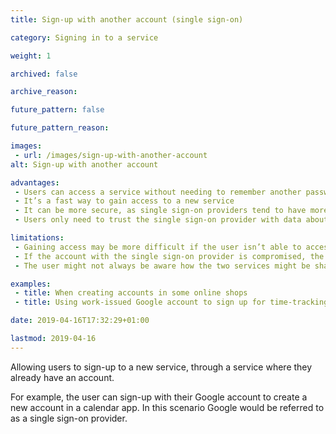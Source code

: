 ```yaml
---
title: Sign-up with another account (single sign-on)

category: Signing in to a service

weight: 1

archived: false

archive_reason:

future_pattern: false

future_pattern_reason:

images:
 - url: /images/sign-up-with-another-account
alt: Sign-up with another account

advantages:
 - Users can access a service without needing to remember another password
 - It’s a fast way to gain access to a new service
 - It can be more secure, as single sign-on providers tend to have more security resources to protect accounts
 - Users only need to trust the single sign-on provider with data about them

limitations:
 - Gaining access may be more difficult if the user isn’t able to access the other service
 - If the account with the single sign-on provider is compromised, the security of linked services is at risk
 - The user might not always be aware how the two services might be sharing data

examples:
 - title: When creating accounts in some online shops
 - title: Using work-issued Google account to sign up for time-tracking software Harvest

date: 2019-04-16T17:32:29+01:00

lastmod: 2019-04-16
---
```


Allowing users to sign-up to a new service, through a service where they already have an account.

For example, the user can sign-up with their Google account to create a new account in a calendar app. In this scenario Google would be referred to as a single sign-on provider.
